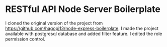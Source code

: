 # RESTful API Node Server Boilerplate

I cloned the original version of the project from https://github.com/hagopj13/node-express-boilerplate. I made the project available with postgresql database and added filter feature. I edited the role permission control.
